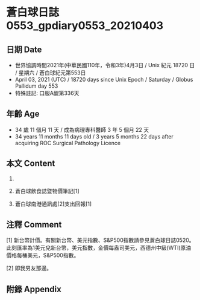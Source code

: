 [_metadata_:encoding]: - "utf-8"
[_metadata_:language]: - "zh-Hant-TW"
[_metadata_:fileformat]: - "markdown"
[_metadata_:MIME_type]: - "text/plain"
[_metadata_:markdown_version]: - "commonmark version 0.29"
[_metadata_:markdown_spec]: - "https://spec.commonmark.org/0.29/"

# 蒼白球日誌0553_gpdiary0553_20210403 #

## 日期 Date ##

* 世界協調時間2021年(中華民國110年，令和3年)4月3日 / Unix 紀元 18720 日 / 星期六 / 蒼白球紀元第553日
* April 03, 2021 (UTC) / 18720 days since Unix Epoch / Saturday / Globus Pallidum day 553
* 特殊註記: 口服A酸第336天

## 年齡 Age ##

* 34 歲 11 個月 11 天 / 成為病理專科醫師 3 年 5 個月 22 天
* 34 years 11 months 11 days old / 3 years 5 months 22 days after acquiring ROC Surgical Pathology Licence

## 本文 Content ##

1. 

    
2. 蒼白球飲食誌暨物價筆記[1]

    
3. 蒼白球南港通訊處[2]支出回報[1]

    

## 注釋 Comment ##

[1] 新台幣計價。有關新台幣、美元指數、S&P500指數請參見蒼白球日誌0520。此刻匯率為1美元兌新台幣，美元指數，金價每盎司美元，西德州中級(WTI)原油價格每桶美元，S&P500指數。


[2] 即我男友那邊。



## 附錄 Appendix ##

